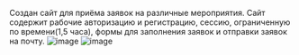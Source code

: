 Создан сайт для приёма заявок на различные мероприятия. Сайт содержит рабочие авторизацию и регистрацию, сессию, ограниченную по времени(1,5 часа), формы для заполнения заявок и отправки заявок на почту. 
![image](https://github.com/VikaCoolKaktus228/RequestWebSite/assets/144676939/ffc1ede0-f680-49d0-9713-74035ad4960e)
![image](https://github.com/VikaCoolKaktus228/RequestWebSite/assets/144676939/f0a446a8-0270-4593-9e8c-54fd5bb44709)
